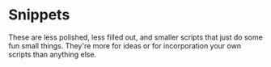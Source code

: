# Snippets

These are less polished, less filled out, and smaller scripts that just do some fun small things. They're more for ideas or for incorporation your own scripts than anything else.